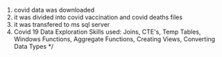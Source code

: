 1) covid data was downloaded
2) it was divided into covid vaccination and covid deaths files
3) it was transfered to ms sql server
4) Covid 19 Data Exploration 
Skills used: Joins, CTE's, Temp Tables, Windows Functions, Aggregate Functions, Creating Views, Converting Data Types
*/
